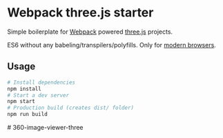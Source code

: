 # Webpack three.js starter

Simple boilerplate for [Webpack](https://webpack.js.org/guides/getting-started) powered [three.js](https://threejs.org/) projects.

ES6 without any babeling/transpilers/polyfills. Only for [modern browsers](https://kangax.github.io/compat-table/es6/).

## Usage

```sh
# Install dependencies
npm install
# Start a dev server
npm start
# Production build (creates dist/ folder)
npm run build
```
#   3 6 0 - i m a g e - v i e w e r - t h r e e  
 